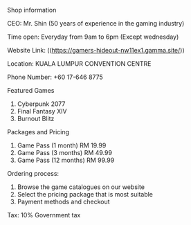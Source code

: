 Shop information

CEO:
Mr. Shin (50 years of experience in the gaming industry)

Time open:
Everyday from 9am to 6pm (Except wednesday)

Website Link:
((https://gamers-hideout-nw11ex1.gamma.site/))

Location:
KUALA LUMPUR CONVENTION CENTRE

Phone Number:
+60 17-646 8775

Featured Games
1. Cyberpunk 2077
2. Final Fantasy XIV
3. Burnout Blitz

Packages and Pricing
1. Game Pass (1 month) RM 19.99
2. Game Pass (3 months) RM 49.99
3. Game Pass (12 months) RM 99.99

Ordering process:
1. Browse the game catalogues on our website
2. Select the pricing package that is most suitable
3. Payment methods and checkout

Tax:
10% Government tax
